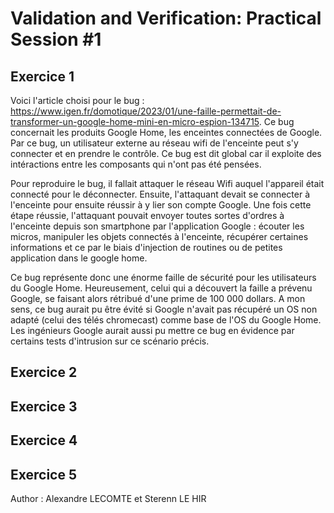 # Validation and Verification: Practical Session #1

## Exercice 1

Voici l'article choisi pour le bug : https://www.igen.fr/domotique/2023/01/une-faille-permettait-de-transformer-un-google-home-mini-en-micro-espion-134715. Ce bug concernait les produits Google Home, les enceintes connectées de Google. Par ce bug, un utilisateur externe au réseau wifi de l'enceinte peut s'y connecter et en prendre le contrôle. Ce bug est dit global car il exploite des intéractions entre les composants qui n'ont pas été pensées. 

Pour reproduire le bug, il fallait attaquer le réseau Wifi auquel l'appareil était connecté pour le déconnecter. Ensuite, l'attaquant devait se connecter à l'enceinte pour ensuite réussir à y lier son compte Google. Une fois cette étape réussie, l'attaquant pouvait envoyer toutes sortes d'ordres à l'enceinte depuis son smartphone par l'application Google : écouter les micros, manipuler les objets connectés à l'enceinte, récupérer certaines informations et ce par le biais d'injection de routines ou de petites application dans le google home. 

Ce bug représente donc une énorme faille de sécurité pour les utilisateurs du Google Home. Heureusement, celui qui a découvert la faille a prévenu Google, se faisant alors rétribué d'une prime de 100 000 dollars. A mon sens, ce bug aurait pu être évité si Google n'avait pas récupéré un OS non adapté (celui des télés chromecast) comme base de l'OS du Google Home. Les ingénieurs Google aurait aussi pu mettre ce bug en évidence par certains tests d'intrusion sur ce scénario précis.

## Exercice 2  

## Exercice 3

## Exercice 4

## Exercice 5


Author : Alexandre LECOMTE et Sterenn LE HIR
